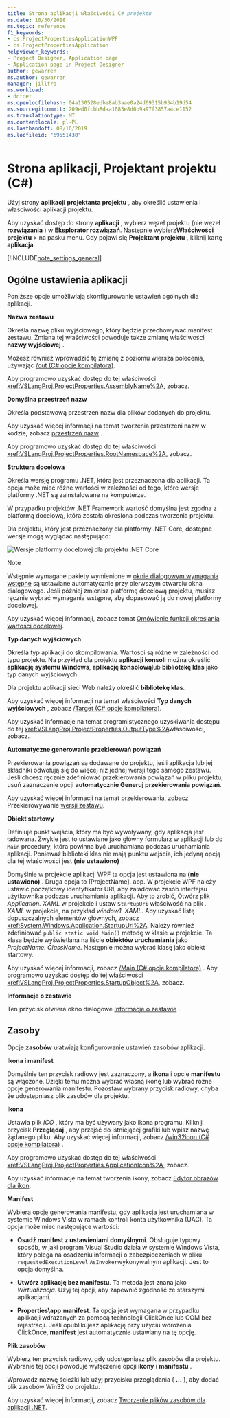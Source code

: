 ```yaml
---
title: Strona aplikacji właściwości C# projektu
ms.date: 10/30/2018
ms.topic: reference
f1_keywords:
- cs.ProjectPropertiesApplicationWPF
- cs.ProjectPropertiesApplication
helpviewer_keywords:
- Project Designer, Application page
- Application page in Project Designer
author: gewarren
ms.author: gewarren
manager: jillfra
ms.workload:
- dotnet
ms.openlocfilehash: 04a130528edbe8ab3aae0a24d69315b934b19d54
ms.sourcegitcommit: 209ed0fcbb8daa1685e8d6b9a97f3857a4ce1152
ms.translationtype: MT
ms.contentlocale: pl-PL
ms.lasthandoff: 08/16/2019
ms.locfileid: "69551430"
---
```

# <a name="application-page-project-designer-c"></a>Strona aplikacji, Projektant projektu (C#)

Użyj strony **aplikacji** **projektanta projektu** , aby określić ustawienia i właściwości aplikacji projektu.

Aby uzyskać dostęp do strony **aplikacji** , wybierz węzeł projektu (nie węzeł **rozwiązania** ) w **Eksplorator rozwiązań**. Następnie wybierz**Właściwości** **projektu** > na pasku menu. Gdy pojawi się **Projektant projektu** , kliknij kartę **aplikacja** .

[!INCLUDE[note_settings_general](../../data-tools/includes/note_settings_general_md.md)]

## <a name="general-application-settings"></a>Ogólne ustawienia aplikacji

Poniższe opcje umożliwiają skonfigurowanie ustawień ogólnych dla aplikacji.

**Nazwa zestawu**

Określa nazwę pliku wyjściowego, który będzie przechowywać manifest zestawu. Zmiana tej właściwości powoduje także zmianę właściwości **nazwy wyjściowej** .

Możesz również wprowadzić tę zmianę z poziomu wiersza polecenia, używając [/out (C# opcje kompilatora)](/dotnet/csharp/language-reference/compiler-options/out-compiler-option).

Aby programowo uzyskać dostęp do tej właściwości <xref:VSLangProj.ProjectProperties.AssemblyName%2A>, zobacz.

**Domyślna przestrzeń nazw**

Określa podstawową przestrzeń nazw dla plików dodanych do projektu.

Aby uzyskać więcej informacji na temat tworzenia przestrzeni nazw w kodzie, zobacz [przestrzeń nazw](/dotnet/csharp/language-reference/keywords/namespace) .

Aby programowo uzyskać dostęp do tej właściwości <xref:VSLangProj.ProjectProperties.RootNamespace%2A>, zobacz.

**Struktura docelowa**

Określa wersję programu .NET, która jest przeznaczona dla aplikacji. Ta opcja może mieć różne wartości w zależności od tego, które wersje platformy .NET są zainstalowane na komputerze.

W przypadku projektów .NET Framework wartość domyślna jest zgodna z platformą docelową, która została określona podczas tworzenia projektu.

Dla projektu, który jest przeznaczony dla platformy .NET Core, dostępne wersje mogą wyglądać następująco:

![Wersje platformy docelowej dla projektu .NET Core](../media/application-target-framework.png)

> [!NOTE]
> Wstępnie wymagane pakiety wymienione w [oknie dialogowym wymagania wstępne](../../ide/reference/prerequisites-dialog-box.md) są ustawiane automatycznie przy pierwszym otwarciu okna dialogowego. Jeśli później zmienisz platformę docelową projektu, musisz ręcznie wybrać wymagania wstępne, aby dopasować ją do nowej platformy docelowej.

Aby uzyskać więcej informacji, zobacz temat [Omówienie funkcji określania wartości docelowej](../../ide/visual-studio-multi-targeting-overview.md).

**Typ danych wyjściowych**

Określa typ aplikacji do skompilowania. Wartości są różne w zależności od typu projektu. Na przykład dla projektu **aplikacji konsoli** można określić **aplikację systemu Windows**, **aplikację konsolową**lub **bibliotekę klas** jako typ danych wyjściowych.

Dla projektu aplikacji sieci Web należy określić **bibliotekę klas**.

Aby uzyskać więcej informacji na temat właściwości **Typ danych wyjściowych** , zobacz [/Target (C# opcje kompilatora)](/dotnet/csharp/language-reference/compiler-options/target-compiler-option).

Aby uzyskać informacje na temat programistycznego uzyskiwania dostępu do tej <xref:VSLangProj.ProjectProperties.OutputType%2A>właściwości, zobacz.

**Automatyczne generowanie przekierowań powiązań**

Przekierowania powiązań są dodawane do projektu, jeśli aplikacja lub jej składniki odwołują się do więcej niż jednej wersji tego samego zestawu. Jeśli chcesz ręcznie zdefiniować przekierowania powiązań w pliku projektu, usuń zaznaczenie opcji **automatycznie Generuj przekierowania powiązań**.

Aby uzyskać więcej informacji na temat przekierowania, zobacz Przekierowywanie [wersji zestawu](/dotnet/framework/configure-apps/redirect-assembly-versions).

**Obiekt startowy**

Definiuje punkt wejścia, który ma być wywoływany, gdy aplikacja jest ładowana. Zwykle jest to ustawiane jako główny formularz w aplikacji lub do `Main` procedury, która powinna być uruchamiana podczas uruchamiania aplikacji. Ponieważ biblioteki klas nie mają punktu wejścia, ich jedyną opcją dla tej właściwości jest **(nie ustawiono)** .

Domyślnie w projekcie aplikacji WPF ta opcja jest ustawiona na **(nie ustawiono)** . Druga opcja to \[ProjectName]. app. W projekcie WPF należy ustawić początkowy identyfikator URI, aby załadować zasób interfejsu użytkownika podczas uruchamiania aplikacji. Aby to zrobić, Otwórz plik *Application. XAML* w projekcie i ustaw `StartupUri` właściwość na plik *. XAML* w projekcie, na przykład *window1. XAML*. Aby uzyskać listę dopuszczalnych elementów głównych, zobacz <xref:System.Windows.Application.StartupUri%2A>. Należy również zdefiniować `public static void Main()` metodę w klasie w projekcie. Ta klasa będzie wyświetlana na liście **obiektów uruchamiania** jako *ProjectName. ClassName*. Następnie można wybrać klasę jako obiekt startowy.

Aby uzyskać więcej informacji, zobacz [/Main (C# opcje kompilatora)](/dotnet/csharp/language-reference/compiler-options/main-compiler-option) . Aby programowo uzyskać dostęp do tej właściwości <xref:VSLangProj.ProjectProperties.StartupObject%2A>, zobacz.

**Informacje o zestawie**

Ten przycisk otwiera okno dialogowe [Informacje o zestawie](../../ide/reference/assembly-information-dialog-box.md) .

## <a name="resources"></a>Zasoby

Opcje **zasobów** ułatwiają konfigurowanie ustawień zasobów aplikacji.

**Ikona i manifest**

Domyślnie ten przycisk radiowy jest zaznaczony, a **ikona** i opcje **manifestu** są włączone. Dzięki temu można wybrać własną ikonę lub wybrać różne opcje generowania manifestu. Pozostaw wybrany przycisk radiowy, chyba że udostępniasz plik zasobów dla projektu.

**Ikona**

Ustawia plik *ICO* , który ma być używany jako ikona programu. Kliknij przycisk **Przeglądaj** , aby przejść do istniejącej grafiki lub wpisz nazwę żądanego pliku. Aby uzyskać więcej informacji, zobacz [/win32icon (C# opcje kompilatora)](/dotnet/csharp/language-reference/compiler-options/win32icon-compiler-option) .

Aby programowo uzyskać dostęp do tej właściwości <xref:VSLangProj.ProjectProperties.ApplicationIcon%2A>, zobacz.

Aby uzyskać informacje na temat tworzenia ikony, zobacz [Edytor obrazów dla ikon](/cpp/windows/image-editor-for-icons).

**Manifest**

Wybiera opcję generowania manifestu, gdy aplikacja jest uruchamiana w systemie Windows Vista w ramach kontroli konta użytkownika (UAC). Ta opcja może mieć następujące wartości:

- **Osadź manifest z ustawieniami domyślnymi**. Obsługuje typowy sposób, w jaki program Visual Studio działa w systemie Windows Vista, który polega na osadzeniu informacji o zabezpieczeniach w pliku `requestedExecutionLevel` `AsInvoker`wykonywalnym aplikacji. Jest to opcja domyślna.

- **Utwórz aplikację bez manifestu**. Ta metoda jest znana jako *Wirtualizacja*. Użyj tej opcji, aby zapewnić zgodność ze starszymi aplikacjami.

- **Properties\app.manifest**. Ta opcja jest wymagana w przypadku aplikacji wdrażanych za pomocą technologii ClickOnce lub COM bez rejestracji. Jeśli opublikujesz aplikację przy użyciu wdrożenia ClickOnce, **manifest** jest automatycznie ustawiany na tę opcję.

**Plik zasobów**

Wybierz ten przycisk radiowy, gdy udostępniasz plik zasobów dla projektu. Wybranie tej opcji powoduje wyłączenie opcji **ikony** i **manifestu** .

Wprowadź nazwę ścieżki lub użyj przycisku przeglądania ( **...** ), aby dodać plik zasobów Win32 do projektu.

Aby uzyskać więcej informacji, zobacz [Tworzenie plików zasobów dla aplikacji .NET](/dotnet/framework/resources/creating-resource-files-for-desktop-apps).
